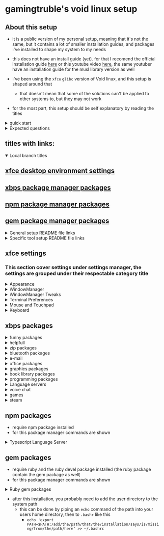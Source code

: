 # gamingtruble's void linux setup

## About this setup
* it is a public version of my personal setup, meaning that it's not the same, but it contains a lot of smaller installation guides, and packages I've installed to shape my system to my needs

* this does not have an install guide (yet). for that I recomend the official installation guide [here](https://docs.voidlinux.org/installation/index.html) or this youtube video [here](https://youtu.be/wiP38mNXujE), the same youtuber have an installation guide for the musl library version as well

* I've been using the `xfce` `glibc` version of Void linux, and this setup is shaped around that
    * that doesn't mean that some of the solutions can't be applied to other systems to, but they may not work

* for the most part, this setup should be self explanatory by reading the titles

<details>
<summary>quick start</summary>

* to use this setup repository efficiently, I recommend first looking at the packages, pick what you want/ need and then look to the `Specific too setup README file links`
    * if you're anything like me, and have good vision, but don't know how to use it, then I recommend hitting `ctrl` + `f` and search for the words `xbps`, and when you're done looking at packages, search `specific`
        * if you're even more like me, and a bit used to windows behaviour, you might want to have a look at the `xfce settings` part before you move on to the `Specific too setup README file links`
</details>

<details>
<summary>Expected questions</summary>

* why make it public?
    * I've seen a lot of people have some of the same issues as me, so it seems like a good way to help out
    
* what are you keeping away from us in your private repo?
    * I'm sorry, I'm keeping my Neovim setup, wallpaper, theme and unfinished branches to myself

* is it advanced?
    * no it's not, as I'm not a very advanced linux user. this guide will mostly help out if you happen to be completely stuck on something simple, like getting steam to run and get rid of that pesky can't find `libc.so.6` issue
</details>

## titles with links:
<details open> 
<summary>Local branch titles</summary>

## [xfce desktop environment settings](#xfce-settings)
## [xbps package manager packages](#xbps-packages)
## [npm package manager packages](#npm-packages)
## [gem package manager packages](#gem-packages)
</details>

<details>
<summary>General setup README file links</summary>

## [Launcher setup](https://github.com/gamingtruble/gamingtruble-s-void-setup/tree/launcher)
</details>

<details>
<summary>Specific tool setup README file links</summary>

## [Brightnessctl default screenbrightness setup](https://github.com/gamingtruble/gamingtruble-s-void-setup/tree/brightnessctl-default-screenbrightness-setup)
## [Bluetooth setup](https://github.com/gamingtruble/gamingtruble-s-void-setup/tree/bluetooth)
## [Themes setup](https://github.com/gamingtruble/gamingtruble-s-void-setup/tree/themes)
## [Background image setup](https://github.com/gamingtruble/gamingtruble-s-void-setup/tree/background-image)
## [Neovim setup](https://github.com/gamingtruble/gamingtruble-s-void-setup/tree/neovim)
## [LibreOffice setup](https://github.com/gamingtruble/gamingtruble-s-void-setup/tree/libreoffice)
## [Thunderbird setup](https://github.com/gamingtruble/gamingtruble-s-void-setup/tree/thunderbird)
## [Discord setup]()
## [Skype setup]()
## [Veloren setup]()
</details>

## xfce settings
### This section cover settings under settings manager, the settings are grouped under their respectable category title
<details>
<summary>Appearance</summary>

* Style  
    * Fantasma-Solid (require theme)
* Icons
    * candy-icons (require icon themes)
* Fonts   
    * Sans Regular
        * Size = 11
    * Sans Monospace Regular
        * Size = 11
</details>

<details>
<summary>WindowManager</summary>

* Keyboard
    * Maximize window = f11
    * Toggle fullscreen = Ctrl+f11
    * Move window to left workspace = Shift+Ctrl+Alt+Left
    * Move window to right workspace = Shift+Ctrl+Alt+right
    * Tile window to the top = Super+Up
    * Tile window to the bottom = Super+Down
    * Tile window to the left = Super+Left
    * Tile window to the right = Super+Right
    * Tile window to the top-left = Super+H
    * Tile window to the top-right = Super+K
    * Tile window to the bottom-left = Super+J
    * Tile window to the bottom-right = Super+L
</details>

<details>
<summary>WindowManager Tweaks</summary>

* Accessibility
    * Automatically tile windows when moving toward the screen edge = on
</details>

<details>
<summary>Terminal Preferences</summary>

* Appearance
    * Font
        * Terminus Bold 14
    * Background
        * Transparent Background
            * Opacity = 0.70
</details>

<details>
<summary>Mouse and Touchpad</summary>

* Devices
    * Touchpad
        * Tap touchpad to click = off
* Theme
    * ArcAurora Cursors (require pointer theme)
</details>

<details>
<summary>Keyboard</summary>

* Application Shortcuts
    * xkill = Ctrl+Escape
</details>

## xbps packages
<details>
<summary>funny packages</summary>

* sl
* cmatrix
</details>

<details>
<summary>helpfull</summary>

* void-repo-nonfree (allow nonfree packages on the system, needed for steam)
* void-repo-multilib (add 32 bit packages, needed for steam)
* bash-completion
* xkill
* brightnessctl
* xreader (document viewer, pdf)
* screenFetch
* xfce4-screenshooter
* noto-fonts-emoji
* ttf-ubuntu-font-family
* gnome-disk-utility
* galculator
</details>

<details>
<summary>zip packages</summary>

* thunar-archive-plugin
* xarchiver
* unzip
* xz
</details>

<details>
<summary>bluetooth packages</summary>

* bluez
* blueman
</details>

<details>
<summary>e-mail</summary>

* thunderbird
</details>

<details>
<summary>office packages</summary>

* libreoffice
* libreoffice-writer
* libreoffice-impress
* libreoffice-calc
* libreoffice-math
* libreoffice-base
* libreoffice-i18n-en
* libreoffice-i18n-nb
</details>

<details>
<summary>graphics packages</summary>

* mesa-vulkan-intel (works for cpu graphics)
* mesa-vulkan-radeon (works for amd graphics card)
* gimp
* blender
* krita
* kdenlive
</details>

<details>
<summary>book library packages</summary>

* calibre
</details>

<details>
<summary>programming packages</summary>

* git
* github-cli
* curl
* neovim
* gcc
* g++
* make
* cmake
* ruby
* ruby-devel
* pnpm
</details>

<details>
<summary>Language servers</summary>

* clang
* clang-tools-extra
* lua-language-server
</details>

<details>
<summary>voice chat</summary>

* skype
</details>

<details>
<summary>games</summary>

* dwarffortress
* minetest
* supertux2
* supertuxkart
</details>

<details>
<summary>steam</summary>

* steam
### open source drivers (mesa drivers)
* libgcc-32bit 
* libstdc++-32bit
* libdrm-32bit
* libglvnd-32bit
* mesa-dri-32bit
### more information ([here](https://wiki.voidlinux.org/voidlinux_en_all_2021-04/A/Steam))
</details>

## npm packages
* require npm package installed
* for this package manager commands are shown

<details>
<summary>Typescript Language Server</summary>


* `sudo npm install -g typescript-language-server typescript`
</details>

## gem packages
* require ruby and the ruby devel package installed (the ruby package contain the gem package as well)
* for this package manager commands are shown

<details>
<summary>Ruby gem packages</summary>

* `gem install solargraph` (ruby language server)
</details>

* after this installation, you probably need to add the user directory to the system path
    * this can be done by piping an `echo` command of the path into your users home directory, then to `.bashr` like this
        * `echo 'export PATH=$PATH:/add/the/path/that/the/installation/says/is/missing/from/the/path/here' >> ~/.bashrc`
